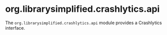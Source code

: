 org.librarysimplified.crashlytics.api
===

The `org.librarysimplified.crashlytics.api` module provides a Crashlytics interface.
